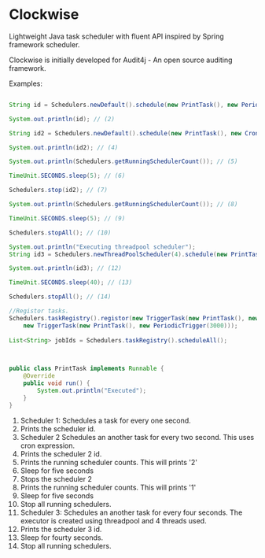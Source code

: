 # Clockwise
Lightweight Java task scheduler with fluent API inspired by Spring framework scheduler.

Clockwise is initially developed for Audit4j - An open source auditing framework.


Examples:

```java

String id = Schedulers.newDefault().schedule(new PrintTask(), new PeriodicTrigger(1000)); // (1)

System.out.println(id); // (2)

String id2 = Schedulers.newDefault().schedule(new PrintTask(), new CronTrigger("0/2 * * * * *")); // (3)

System.out.println(id2); // (4)

System.out.println(Schedulers.getRunningSchedulerCount()); // (5)

TimeUnit.SECONDS.sleep(5); // (6)

Schedulers.stop(id2); // (7)

System.out.println(Schedulers.getRunningSchedulerCount()); // (8)

TimeUnit.SECONDS.sleep(5); // (9)

Schedulers.stopAll(); // (10)

System.out.println("Executing threadpool scheduler");
String id3 = Schedulers.newThreadPoolScheduler(4).schedule(new PrintTask(), new PeriodicTrigger(4000)); // (11)

System.out.println(id3); // (12)

TimeUnit.SECONDS.sleep(40); // (13)

Schedulers.stopAll(); // (14)

//Registor tasks.
Schedulers.taskRegistry().registor(new TriggerTask(new PrintTask(), new PeriodicTrigger(1000))).registor(
    new TriggerTask(new PrintTask(), new PeriodicTrigger(3000)));
        
List<String> jobIds = Schedulers.taskRegistry().scheduleAll();
        


public class PrintTask implements Runnable {
    @Override
    public void run() {
        System.out.println("Executed");
    }
}

```

1. Scheduler 1: Schedules a task for every one second.
2. Prints the scheduler id.
3. Scheduler 2 Schedules an another task for every two second. This uses cron expression.
4. Prints the scheduler 2 id.
5. Prints the running scheduler counts. This will prints '2'
6. Sleep for five seconds
7. Stops the scheduler 2
8. Prints the running scheduler counts. This will prints '1'
9. Sleep for five seconds
10. Stop all running schedulers.
11. Scheduler 3: Schedules an another task for every four seconds. The executor is created using threadpool and 4 threads used.
12. Prints the scheduler 3 id.
13. Sleep for fourty seconds.
14. Stop all running schedulers.
